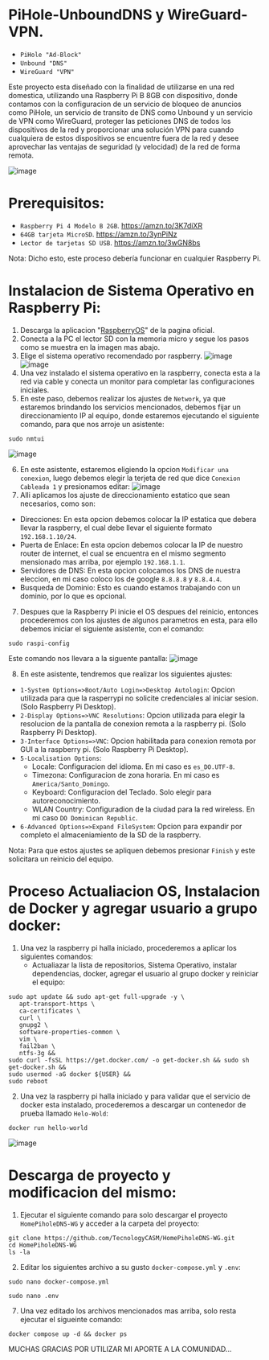 # PiHole-UnboundDNS y WireGuard-VPN.
- `PiHole "Ad-Block"`
- `Unbound "DNS"`
- `WireGuard "VPN"`
  
Este proyecto esta diseñado con la finalidad de utilizarse en una red domestica, utilizando una Raspberry Pi B 8GB con dispositivo, donde contamos con la configuracion de un servicio de bloqueo de anuncios como PiHole, un servicio de transito de DNS como Unbound y un servicio de VPN como WireGuard, proteger las peticiones DNS de todos los dispositivos de la red y proporcionar una solución VPN para cuando cualquiera de estos dispositivos se encuentre fuera de la red y desee aprovechar las ventajas de seguridad (y velocidad) de la red de forma remota.

![image](https://github.com/TecnologyCASM/PiHoleUnbound/assets/107158068/559e0e0e-a068-4243-ae4f-910319001b79)

# Prerequisitos:
* `Raspberry Pi 4 Modelo B 2GB`. https://amzn.to/3K7diXR
* `64GB tarjeta MicroSD`. https://amzn.to/3ynPiNz
* `Lector de tarjetas SD USB`. https://amzn.to/3wGN8bs
  
Nota: Dicho esto, este proceso debería funcionar en cualquier Raspberry Pi.

# Instalacion de Sistema Operativo en Raspberry Pi:
1) Descarga la aplicacion "[RaspberryOS](https://www.raspberrypi.com/software/)" de la pagina oficial.
2) Conecta a la PC el lector SD con la memoria micro y segue los pasos como se muestra en la imagen mas abajo.
3) Elige el sistema operativo recomendado por raspberry.
![image](https://github.com/TecnologyCASM/PiHoleUnbound/assets/107158068/4173438b-eca6-497a-85d0-ec96bf698629)
![image](https://github.com/TecnologyCASM/PiHoleUnbound/assets/107158068/3a84ef2b-4204-4585-a62f-6c5adf6b9236)
4) Una vez instalado el sistema operativo en la raspberry, conecta esta a la red via cable y conecta un monitor para completar las configuraciones iniciales.
5) En este paso, debemos realizar los ajustes de `Network`, ya que estaremos brindando los servicios mencionados, debemos fijar un direccionamiento IP al equipo, donde estaremos ejecutando el siguiente comando, para que nos arroje un asistente:
```shell
sudo nmtui
```
![image](https://github.com/TecnologyCASM/PiHoleUnbound-WG/assets/107158068/35b590d2-8eab-44af-9d5b-ab48f9270ff5)

6) En este asistente, estaremos eligiendo la opcion `Modificar una conexion`, luego debemos elegir la terjeta de red que dice `Conexion Cableada 1` y presionamos editar:
![image](https://github.com/TecnologyCASM/PiHoleUnbound-WG/assets/107158068/cc2a65fd-be60-46c5-9aec-0b39bc97c184)
10) Alli aplicamos los ajuste de direccionamiento estatico que sean necesarios, como son:
  * Direcciones: En esta opcion debemos colocar la IP estatica que debera llevar la raspberry, el cual debe llevar el siguiente formato `192.168.1.10/24`.
  * Puerta de Enlace: En esta opcion debemos colocar la IP de nuestro router de internet, el cual se encuentra en el mismo segmento mensionado mas arriba, por ejemplo `192.168.1.1`.
  * Servidores de DNS: En esta opcion colocamos los DNS de nuestra eleccion, en mi caso coloco los de google `8.8.8.8` y `8.8.4.4`.
  * Busqueda de Dominio: Esto es cuando estamos trabajando con un dominio, por lo que es opcional.
7) Despues que la Raspberry Pi inicie el OS despues del reinicio, entonces procederemos con los ajustes de algunos parametros en esta, para ello debemos iniciar el siguiente asistente, con el comando:
```shell
sudo raspi-config
```
Este comando nos llevara a la siguente pantalla:
![image](https://github.com/TecnologyCASM/PiHoleUnbound-WG/assets/107158068/c138d6d4-2f87-4468-bd1f-2c13102bac31)

8) En este asistente, tendremos que realizar los siguientes ajustes:
  *  `1-System Options=>Boot/Auto Login=>Desktop Autologin`: Opcion utilizada para que la rasperrypi no solicite credenciales al iniciar sesion. (Solo Raspberry Pi Desktop).
  *  `2-Display Options=>VNC Resolutions`: Opcion utilizada para elegir la resolucion de la pantalla de conexion remota a la raspberry pi. (Solo Raspberry Pi Desktop). 
  *  `3-Interface Options=>VNC`: Opcion habilitada para conexion remota por GUI a la raspberry pi. (Solo Raspberry Pi Desktop).
  *  `5-Localisation Options`:
      - Locale: Configuracion del idioma. En mi caso es `es_DO.UTF-8`.
      - Timezona: Configuracion de zona horaria. En mi caso es `America/Santo_Domingo`.
      - Keyboard: Configuracion del Teclado. Solo elegir para autoreconocimiento.
      - WLAN Country: Configuradion de la ciudad para la red wireless. En mi caso `DO Dominican Republic`.
  *  `6-Advanced Options=>Expand FileSystem`: Opcion para expandir por completo el almaceniamiento de la SD de la raspberry.

 Nota: Para que estos ajustes se apliquen debemos presionar `Finish` y este solicitara un reinicio del equipo.
 
# Proceso Actualiacion OS, Instalacion de Docker y agregar usuario a grupo docker: 
1) Una vez la raspberry pi halla iniciado, procederemos a aplicar los siguientes comandos:
      - Actualiazar la lista de repositorios, Sistema Operativo, instalar dependencias, docker, agregar el usuario al grupo docker y reiniciar el equipo:
  ```shell
sudo apt update && sudo apt-get full-upgrade -y \
     apt-transport-https \
     ca-certificates \
     curl \
     gnupg2 \
     software-properties-common \
     vim \
     fail2ban \
     ntfs-3g &&
sudo curl -fsSL https://get.docker.com/ -o get-docker.sh && sudo sh get-docker.sh &&
sudo usermod -aG docker ${USER} &&
sudo reboot
```
2) Una vez la raspberry pi halla iniciado y para validar que el servicio de docker esta instalado, procederemos a descargar un contenedor de prueba llamado `Helo-Wold`:
```shell
docker run hello-world
```
![image](https://github.com/TecnologyCASM/PiHoleUnbound-WG/assets/107158068/58f35f2b-9c35-4381-8186-8f37298e170a)

# Descarga de proyecto y modificacion del mismo:
1) Ejecutar el siguiente comando para solo descargar el proyecto `HomePiholeDNS-WG` y acceder a la carpeta del proyecto:
```shell
git clone https://github.com/TecnologyCASM/HomePiholeDNS-WG.git
cd HomePiholeDNS-WG
ls -la

```   
2) Editar los siguientes archivo a su gusto `docker-compose.yml` y `.env`:
```shell
sudo nano docker-compose.yml
```
```shell
sudo nano .env
```
7) Una vez editado los archivos mencionados mas arriba, solo resta ejecutar el sigueinte comando:
```shell
docker compose up -d && docker ps
```

MUCHAS GRACIAS POR UTILIZAR MI APORTE A LA COMUNIDAD...
